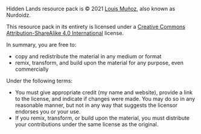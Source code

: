 Hidden Lands resource pack is © 2021 [Louis Muñoz](http://louismunoz.com), also known as Nurdoidz.

This resource pack in its entirety is licensed under a [Creative Commons Attribution-ShareAlike 4.0 International](http://creativecommons.org/licenses/by-sa/4.0/) license.

In summary, you are free to:
- copy and redistribute the material in any medium or format
- remix, transform, and build upon the material for any purpose, even commercially

Under the following terms:
- You must give appropriate credit (my name and website), provide a link to the license, and indicate if changes were made. You may do so in any reasonable manner, but not in any way that suggests the licensor endorses you or your use.
- If you remix, transform, or build upon the material, you must distribute your contributions under the same license as the original.